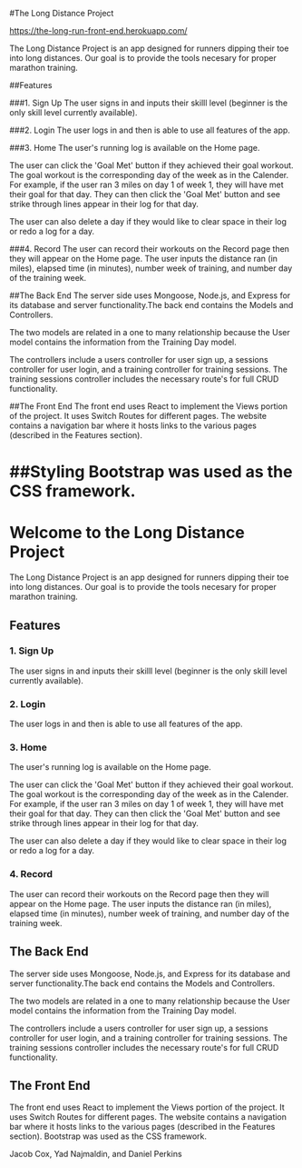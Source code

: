 #The Long Distance Project

https://the-long-run-front-end.herokuapp.com/

The Long Distance Project is an app designed for runners dipping their toe into long distances. Our goal is to provide the tools necesary for proper marathon training. 



##Features

###1. Sign Up
The user signs in and inputs their skilll level (beginner is the only skill level currently available).


###2. Login
The user logs in and then is able to use all features of the app.


###3. Home
The user's running log is available on the Home page. 

The user can click the 'Goal Met' button if they achieved their goal workout. The goal workout is the corresponding day of the week as in the Calender. For example, if the user ran 3 miles on day 1 of week 1, they will have met their goal for that day. They can then click the 'Goal Met' button and see strike through lines appear in their log for that day.

The user can also delete a day if they would like to clear space in their log or redo a log for a day. 


###4. Record
The user can record their workouts on the Record page then they will appear on the Home page. The user inputs the distance ran (in miles), elapsed time (in minutes), number week of training, and number day of the training week.


##The Back End
The server side uses Mongoose, Node.js, and Express for its database and server functionality.The back end contains the Models and Controllers. 

The two models are related in a one to many relationship because the User model contains the information from the Training Day model.

The controllers include a users controller for user sign up, a sessions controller for user login, and a training controller for training sessions. The training sessions controller includes the necessary route's for full CRUD functionality. 


##The Front End
The front end uses React to implement the Views portion of the project. It uses Switch Routes for different pages. The website contains a navigation bar where it hosts links to the various pages (described in the Features section). 


##Styling
Bootstrap was used as the CSS framework.
=======
# Welcome to the Long Distance Project

The Long Distance Project is an app designed for runners dipping their toe into long distances. Our goal is to provide the tools necesary for proper marathon training.



## Features

### 1. Sign Up
The user signs in and inputs their skilll level (beginner is the only skill level currently available).

### 2. Login
The user logs in and then is able to use all features of the app.

### 3. Home
The user's running log is available on the Home page.

The user can click the 'Goal Met' button if they achieved their goal workout. The goal workout is the corresponding day of the week as in the Calender. For example, if the user ran 3 miles on day 1 of week 1, they will have met their goal for that day. They can then click the 'Goal Met' button and see strike through lines appear in their log for that day.

The user can also delete a day if they would like to clear space in their log or redo a log for a day.

### 4. Record
The user can record their workouts on the Record page then they will appear on the Home page. The user inputs the distance ran (in miles), elapsed time (in minutes), number week of training, and number day of the training week.



## The Back End
The server side uses Mongoose, Node.js, and Express for its database and server functionality.The back end contains the Models and Controllers.

The two models are related in a one to many relationship because the User model contains the information from the Training Day model.

The controllers include a users controller for user sign up, a sessions controller for user login, and a training controller for training sessions. The training sessions controller includes the necessary route's for full CRUD functionality.



## The Front End
The front end uses React to implement the Views portion of the project. It uses Switch Routes for different pages. The website contains a navigation bar where it hosts links to the various pages (described in the Features section). Bootstrap was used as the CSS framework.

Jacob Cox, Yad Najmaldin, and Daniel Perkins
